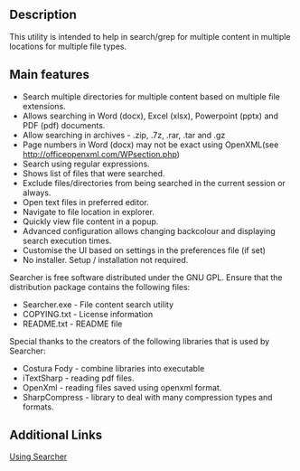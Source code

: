 ## Description
This utility is intended to help in search/grep for multiple content in multiple locations for multiple file types.

## Main features
* Search multiple directories for multiple content based on multiple file extensions.
* Allows searching in Word (docx), Excel (xlsx), Powerpoint (pptx) and PDF (pdf) documents.
* Allow searching in archives - .zip, .7z, .rar, .tar and .gz
* Page numbers in Word (docx) may not be exact using OpenXML(see http://officeopenxml.com/WPsection.php)
* Search using regular expressions.
* Shows list of files that were searched.
* Exclude files/directories from being searched in the current session or always.
* Open text files in preferred editor.
* Navigate to file location in explorer.
* Quickly view file content in a popup.
* Advanced configuration allows changing backcolour and displaying search execution times.
* Customise the UI based on settings in the preferences file (if set)
* No installer. Setup / installation not required.

Searcher  is free software distributed under the GNU GPL. Ensure that the distribution package contains the following files:
* Searcher.exe  - File content search utility
* COPYING.txt   - License information
* README.txt    - README file

Special thanks to the creators of the following libraries that is used by Searcher:
   - Costura Fody  - combine libraries into executable
   - iTextSharp    - reading pdf files.
   - OpenXml       - reading files saved using openxml format.
- SharpCompress - library to deal with many compression types and formats.

## Additional Links
[Using Searcher](https://github.com/wizden/Searcher/wiki/Using-Searcher)
